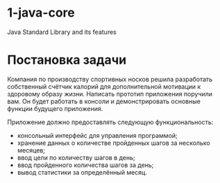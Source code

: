 # 1-java-core
Java Standard Library and its features

Постановка задачи
=================

Компания по производству спортивных носков решила разработать собственный счётчик калорий для дополнительной мотивации к здоровому образу жизни. Написать прототип приложения поручили вам. Он будет работать в консоли и демонстрировать основные функции будущего приложения.

Приложение должно предоставлять следующую функциональность:

*   консольный интерфейс для управления программой;
*   хранение данных о количестве пройденных шагов за несколько месяцев;
*   ввод цели по количеству шагов в день;
*   ввод пройденного количества шагов за день;
*   вывод статистики за определённый месяц.
